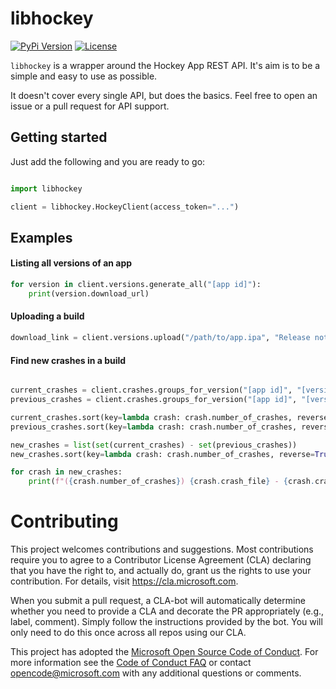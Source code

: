 # libhockey

[![PyPi Version](https://img.shields.io/pypi/v/libhockey.svg)](https://pypi.org/project/libhockey/)
[![License](https://img.shields.io/pypi/l/libhockey.svg)](https://github.com/Microsoft/libhockey/blob/master/LICENSE)

`libhockey` is a wrapper around the Hockey App REST API. It's aim is to be a simple and easy to use as possible.

It doesn't cover every single API, but does the basics. Feel free to open an issue or a pull request for API support.

## Getting started

Just add the following and you are ready to go:

```python

import libhockey

client = libhockey.HockeyClient(access_token="...")
```

## Examples

#### Listing all versions of an app

```python
for version in client.versions.generate_all("[app id]"):
    print(version.download_url)
```

#### Uploading a build

```python
download_link = client.versions.upload("/path/to/app.ipa", "Release notes go here")
```

#### Find new crashes in a build

```python

current_crashes = client.crashes.groups_for_version("[app id]", "[version id]")
previous_crashes = client.crashes.groups_for_version("[app id]", "[version id]")

current_crashes.sort(key=lambda crash: crash.number_of_crashes, reverse=True)
previous_crashes.sort(key=lambda crash: crash.number_of_crashes, reverse=True)

new_crashes = list(set(current_crashes) - set(previous_crashes))
new_crashes.sort(key=lambda crash: crash.number_of_crashes, reverse=True)

for crash in new_crashes:
    print(f"({crash.number_of_crashes}) {crash.crash_file} - {crash.crash_class}:{crash.crash_method}")
```


# Contributing

This project welcomes contributions and suggestions.  Most contributions require you to agree to a
Contributor License Agreement (CLA) declaring that you have the right to, and actually do, grant us
the rights to use your contribution. For details, visit https://cla.microsoft.com.

When you submit a pull request, a CLA-bot will automatically determine whether you need to provide
a CLA and decorate the PR appropriately (e.g., label, comment). Simply follow the instructions
provided by the bot. You will only need to do this once across all repos using our CLA.

This project has adopted the [Microsoft Open Source Code of Conduct](https://opensource.microsoft.com/codeofconduct/).
For more information see the [Code of Conduct FAQ](https://opensource.microsoft.com/codeofconduct/faq/) or
contact [opencode@microsoft.com](mailto:opencode@microsoft.com) with any additional questions or comments.

